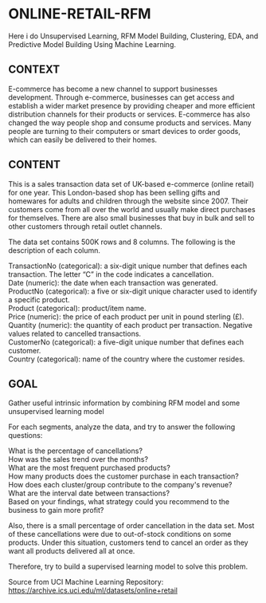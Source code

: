 # ONLINE-RETAIL-RFM
Here i do Unsupervised Learning, RFM Model Building, Clustering, EDA, and Predictive Model Building Using Machine Learning.

## CONTEXT
E-commerce has become a new channel to support businesses development. Through e-commerce, businesses can get access and establish a wider market presence by providing cheaper and more efficient distribution channels for their products or services. E-commerce has also changed the way people shop and consume products and services. Many people are turning to their computers or smart devices to order goods, which can easily be delivered to their homes.

## CONTENT
This is a sales transaction data set of UK-based e-commerce (online retail) for one year. This London-based shop has been selling gifts and homewares for adults and children through the website since 2007. Their customers come from all over the world and usually make direct purchases for themselves. There are also small businesses that buy in bulk and sell to other customers through retail outlet channels.

The data set contains 500K rows and 8 columns. The following is the description of each column.

TransactionNo (categorical): a six-digit unique number that defines each transaction. The letter “C” in the code indicates a cancellation.<br>
Date (numeric): the date when each transaction was generated.<br>
ProductNo (categorical): a five or six-digit unique character used to identify a specific product.<br>
Product (categorical): product/item name.<br>
Price (numeric): the price of each product per unit in pound sterling (£).<br>
Quantity (numeric): the quantity of each product per transaction. Negative values related to cancelled transactions.<br>
CustomerNo (categorical): a five-digit unique number that defines each customer.<br>
Country (categorical): name of the country where the customer resides.<br>

## GOAL
Gather useful intrinsic information by combining RFM model and some unsupervised learning model

For each segments, analyze the data, and try to answer the following questions:

What is the percentage of cancellations?<br>
How was the sales trend over the months?<br>
What are the most frequent purchased products?<br>
How many products does the customer purchase in each transaction?<br>
How does each cluster/group contribute to the company's revenue?<br>
What are the interval date between transactions?<br>
Based on your findings, what strategy could you recommend to the business to gain more profit?<br>

Also, there is a small percentage of order cancellation in the data set. Most of these cancellations were due to out-of-stock conditions on some products. Under this situation, customers tend to cancel an order as they want all products delivered all at once.

Therefore, try to build a supervised learning model to solve this problem.

Source from UCI Machine Learning Repository: https://archive.ics.uci.edu/ml/datasets/online+retail
